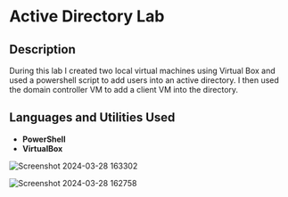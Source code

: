 <h1>Active Directory Lab</h1>



<h2>Description</h2>
During this lab I created two local virtual machines using Virtual Box and used a powershell script to add users into an active directory. I then used the domain controller VM to add a client VM into the directory.
<br />


<h2>Languages and Utilities Used</h2>

- <b>PowerShell</b> 
- <b>VirtualBox</b>


![Screenshot 2024-03-28 163302](https://github.com/ZackaryGleason/Active-Directory-Lab/assets/164268429/d0dd724a-f7d2-417f-ab2d-b8199275aa32)

 

![Screenshot 2024-03-28 162758](https://github.com/ZackaryGleason/Active-Directory-Lab/assets/164268429/19b8f5e9-3818-4f63-9600-ae2eb2b5cee2)
